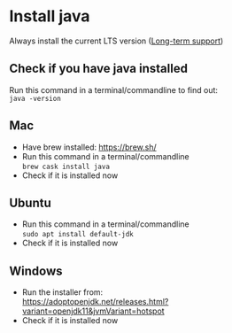 # Install java

Always install the current LTS version ([Long-term support](https://en.wikipedia.org/wiki/Long-term_support))

## Check if you have java installed
Run this command in a terminal/commandline to find out:  
```java -version``` 

## Mac
- Have brew installed: https://brew.sh/   
- Run this command in a terminal/commandline  
```brew cask install java```
- Check if it is installed now

## Ubuntu
- Run this command in a terminal/commandline  
```sudo apt install default-jdk```
- Check if it is installed now

## Windows
- Run the installer from:  
https://adoptopenjdk.net/releases.html?variant=openjdk11&jvmVariant=hotspot
- Check if it is installed now
